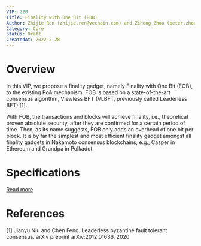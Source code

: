 ```yaml
---
VIP: 220
Title: Finality with One Bit (FOB)
Author: Zhijie Ren (zhijie.ren@vechain.com) and Ziheng Zhou (peter.zhou@vechain.com)
Category: Core
Status: Draft
CreatedAt: 2022-2-28
---
```


# Overview
In this VIP, we propose a finality gadget, namely Finality with One Bit (FOB), to the existing PoA mechanism. FOB is based on a state-of-the-art consensus algorithm, Viewless BFT (VLBFT, previously called Leaderless BFT) [1].

With FOB, the transactions and blocks will achieve finality, i.e., theoretical proven absolute security, after they are confirmed for a certain period of time. Then, as its name suggests, FOB only adds an overhead of one bit per block. It is by far the simplest and most efficient finality gadget amongst all finality gadgets in Nakamoto consensus blockchains, e.g., Casper in Ethereum and Grandpa in Polkadot.
# Specifications

[Read more](../assets/vip220.pdf)

# References
[1] Jianyu Niu and Chen Feng. Leaderless byzantine fault tolerant consensus. arXiv preprint arXiv:2012.01636, 2020
